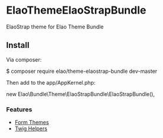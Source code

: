 ElaoThemeElaoStrapBundle
================================

ElaoStrap theme for Elao Theme Bundle

## Install

Via composer:

  $ composer require elao/theme-elaostrap-bundle dev-master

Then add to the app/AppKernel.php:

  new Elao\Bundle\Theme\ElaoStrapBundle\ElaoStrapBundle(),

### Features

* [Form Themes](Resources/doc/form_themes.md)
* [Twig Helpers](Resources/doc/twig_helpers.md)

